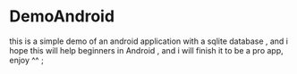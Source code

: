 # DemoAndroid
this is a simple demo of an android application with a sqlite database , and i hope this will help beginners in Android , and i will finish it to be a pro app, enjoy ^^ ;
